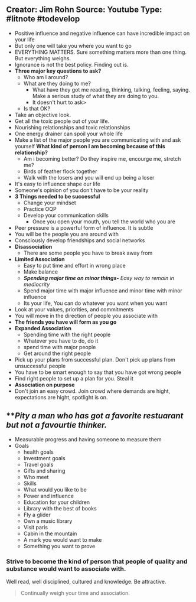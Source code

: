 **Creator:** Jim Rohn
**Source:** Youtube
**Type:** #litnote #todevelop 
---
- Positive influence and negative influence can have incredible impact on your life
- But only one will take you where you want to go
- EVERYTHING MATTERS. Sure something matters more than one thing. But everything weighs.
- Ignorance is not the best policy. Finding out is.
- **Three major key questions to ask?**
	- Who am I around?
	- What are they doing to me?
		- What have they got me reading, thinking, talking, feeling, saying. Make a serious study of what they are doing to you.
		- It doesn't hurt to ask>
	- Is that OK?
- Take an objective look.
- Get all the toxic people out of your life.
- Nourishing relationships and toxic relationships
- One energy drainer can spoil your whole life
- Make a list of the major people you are communicating with and ask yourself **What kind of person I am becoming because of this relationship?**
	- Am i becoming better? Do they inspire me, encourge me, stretch me?
	- Birds of feather flock together
	- Walk with the losers and you will end up being a loser
- It's easy to influence shape our life
- Someone's opinion of you don't have to be your reality
- **3 Things needed to be successful**
	- Change your mindset
	- Practice OQP
	- Develop your communication skills
		- Once you open your mouth, you tell the world who you are
- Peer pressure is a powerful form of influence. It is subtle
- You will be the people you are around with
- Consciously develop friendships and social networks
- **Disassociation**
	- There are some people you have to break away from
- **Limited Association**
	- Easy to put time and effort in wrong place
	- Make balance
	- ***Spending major time on minor things-*** *Easy way to remain in mediocrity*
	- Spend major time with major influence and minor time with minor influence
	- Its your life, You can do whatever you want when you want
- Look at your values, priorities, and commitments
- You will move in the direction of people you associate with
- **The friends you have will form as you go**
- **Expanded Association**
	- Spending time with the right people
	- Whatever you have to do, do it
	- spend time with major people
	- Get around the right people
- Pick up your plans from successful plan. Don't pick up plans from unsuccessful people
- You have to be smart enough to say that you have got wrong people
- Find right people to set up a plan for you. Steal it
- **Association on purpose**
- Don't join an easy crowd. Join crowd where demands are hight, expectations are hight, spotlight is on.
## ***Pity a man who has got a favorite restuarant but not a favourtie thinker.*

- Measurable progress and having someone to measure them
- Goals
	- health goals
	- Investment goals
	- Travel goals
	- Gifts and sharing
	- Who meet
	- Skills
	- What would you like to be
	- Power and influence 
	- Education for your children
	- Library with the best of books
	- Fly a glider
	- Own a music library
	- Visit paris
	- Cabin in the mountain
	- A mark you would want to make
	- Something you want to prove

### Strive to become the kind of person that people of quality and substance would want to associate with.

Well read, well disciplined, cultured and knowledge. Be attractive.

> Continually weigh your time and association.
